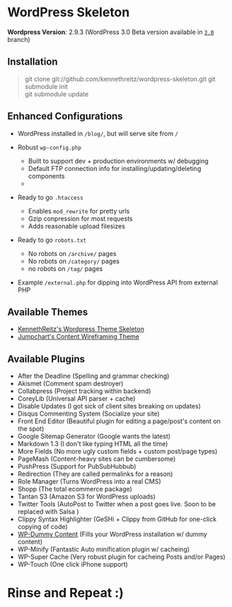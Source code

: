 # WordPress Skeleton

**Wordpress Version**: 2.9.3 (WordPress 3.0 Beta version available in [`3.0`]() branch)

## Installation

> git clone git://github.com/kennethreitz/wordpress-skeleton.git
> git submodule init  
> git submodule update  

## Enhanced Configurations

* WordPress installed in `/blog/`, but will serve site from `/`
* Robust `wp-config.php`
  - Built to support dev + production environments w/ debugging
  - Default FTP connection info for installing/updating/deleting components
  - 
* Ready to go `.htaccess`
  - Enables `mod_rewrite` for pretty urls
  - Gzip conpression for most requests
  - Adds reasonable upload filesizes

* Ready to go `robots.txt`
  - No robots on `/archive/` pages  
  - No robots on `/category/` pages
  - no robots on `/tag/` pages
* Example `/external.php` for dipping into WordPress API from external PHP

## Available Themes

* [KennethReitz's Wordpress Theme Skeleton](http://github.com/kennethreitz/wordpress-theme-skeleton)
* [Jumpchart's Content Wireframing Theme](http://www.jumpchart.com/tour/wordpress/)

## Available Plugins

* After the Deadline (Spelling and grammar checking)
* Akismet (Comment spam destroyer)
* Collabpress (Project tracking within backend)
* CoreyLib  (Universal API parser + cache)
* Disable Updates (I got sick of client sites breaking on updates)
* Disqus Commenting System (Socialize your site)
* Front End Editor (Beautiful plugin for editing a page/post's content on the spot)
* Google Sitemap Generator (Google wants the latest)
* Markdown 1.3 (I don't like typing HTML all the time)
* More Fields (No more ugly custom fields + custom post/page types)
* PageMash (Content-heavy sites can be cumbersome)
* PushPress (Support for PubSubHubbub)
* Redirection (They are called permalinks for a reason)
* Role Manager (Turns WordPress into a real CMS)
* Shopp (The total ecommerce package)
* Tantan S3 (Amazon S3 for WordPress uploads)
* Twitter Tools (AutoPost to Twitter when a post goes live. Soon to be replaced with Salsa )
* Clippy Syntax Highlighter (GeSHi + Clippy from GitHub for one-click copying of code)
* [WP-Dummy Content](http://wordpress.org/extend/plugins/wp-dummy-content/) (Fills your WordPress installation w/ dummy content)
* WP-Minify (Fantastic Auto minification plugin w/ cacheing)
* WP-Super Cache (Very robust plugin for cacheing Posts and/or Pages)
* WP-Touch (One click iPhone support)




# Rinse and Repeat :)